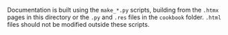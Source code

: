 Documentation is built using the `make_*.py` scripts, building from the `.htmx` pages in this directory or the `.py` and `.res` files in the `cookbook` folder. `.html` files should not be modified outside these scripts.